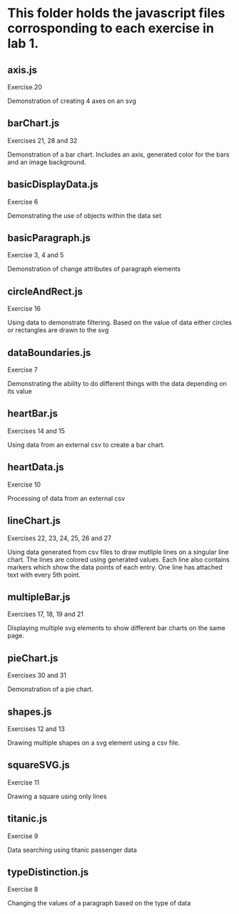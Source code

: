 # This folder holds the javascript files corrosponding to each exercise in lab 1.

## axis.js
Exercise.20

Demonstration of creating 4 axes on an svg


## barChart.js
Exercises 21, 28 and 32

Demonstration of a bar chart.
Includes an axis, generated color for the bars and an image background.


## basicDisplayData.js
Exercise 6

Demonstrating the use of objects within the data set


## basicParagraph.js
Exercise 3, 4 and 5

Demonstration of change attributes of paragraph elements


## circleAndRect.js
Exercise 16

Using data to demonstrate filtering.
Based on the value of data either circles or rectangles are drawn to the svg


## dataBoundaries.js
Exercise 7

Demonstrating the ability to do different things with the data depending on its value


## heartBar.js
Exercises 14 and 15

Using data from an external csv to create a bar chart.


## heartData.js
Exercise 10

Processing of data from an external csv


## lineChart.js
Exercises 22, 23, 24, 25, 26 and 27

Using data generated from csv files to draw mutliple lines on a singular line chart.
The lines are colored using generated values.
Each line also contains markers which show the data points of each entry.
One line has attached text with every 5th point.


## multipleBar.js
Exercises 17, 18, 19 and 21

Displaying multiple svg elements to show different bar charts on the same page.


## pieChart.js
Exercises 30 and 31

Demonstration of a pie chart.


## shapes.js
Exercises 12 and 13

Drawing multiple shapes on a svg element using a csv file.


## squareSVG.js
Exercise 11

Drawing a square using only lines


## titanic.js
Exercise 9

Data searching using titanic passenger data


## typeDistinction.js
Exercise 8

Changing the values of a paragraph based on the type of data
